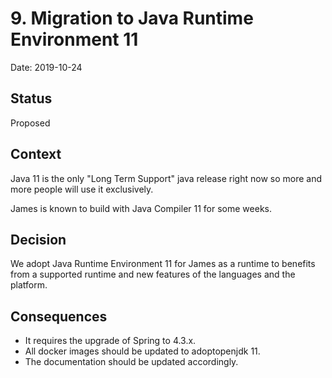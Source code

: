 # 9. Migration to Java Runtime Environment 11

Date: 2019-10-24

## Status

Proposed

## Context

Java 11 is the only "Long Term Support" java release right now so more and more people will use it exclusively.

James is known to build with Java Compiler 11 for some weeks.

## Decision

We adopt Java Runtime Environment 11 for James as a runtime to benefits from a supported runtime and new features
of the languages and the platform.

## Consequences

* It requires the upgrade of Spring to 4.3.x.
* All docker images should be updated to adoptopenjdk 11.
* The documentation should be updated accordingly.

